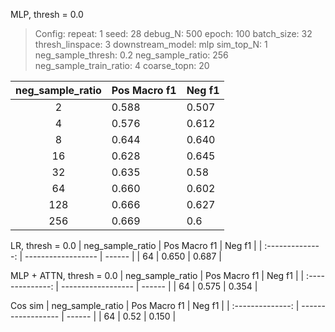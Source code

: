 MLP, thresh = 0.0

> Config:
> repeat:  1
> seed:  28
> debug_N:  500
> epoch:  100
> batch_size:  32
> thresh_linspace:  3
> downstream_model:  mlp
> sim_top_N:  1
> neg_sample_thresh:  0.2
> neg_sample_ratio:  256
> neg_sample_train_ratio:  4
> coarse_topn:  20

| neg_sample_ratio | Pos Macro f1      | Neg f1 |
| :--------------: | ------------------ | ------ |
| 2 | 0.588 | 0.507 |
| 4 | 0.576 | 0.612 |
| 8 | 0.644 | 0.640 |
|        16        | 0.628 | 0.645 |
|        32        | 0.635              | 0.58 |
|        64        | 0.660 | 0.602 |
|        128        |         0.666           |   0.627     |
|        256        |            0.669        |     0.6   |

LR, thresh = 0.0
| neg_sample_ratio | Pos Macro f1      | Neg f1 |
| :--------------: | ------------------ | ------ |
| 64 | 0.650 | 0.687 |

MLP + ATTN, thresh = 0.0
| neg_sample_ratio | Pos Macro f1      | Neg f1 |
| :--------------: | ------------------ | ------ |
| 64 | 0.575 | 0.354 |

Cos sim
| neg_sample_ratio | Pos Macro f1      | Neg f1 |
| :--------------: | ------------------ | ------ |
| 64 | 0.52 | 0.150 |